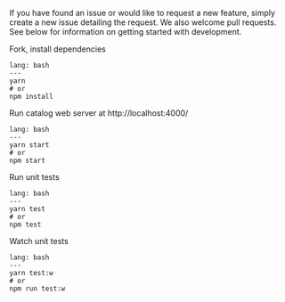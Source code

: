 If you have found an issue or would like to request a new feature, simply create a new issue detailing the request. We also welcome pull requests. See below for information on getting started with development.


Fork, install dependencies

```code
lang: bash
---
yarn
# or
npm install
```

Run catalog web server at http://localhost:4000/

```code
lang: bash
---
yarn start
# or
npm start
```

Run unit tests

```code
lang: bash
---
yarn test
# or
npm test
```

Watch unit tests

```code
lang: bash
---
yarn test:w
# or
npm run test:w
```
